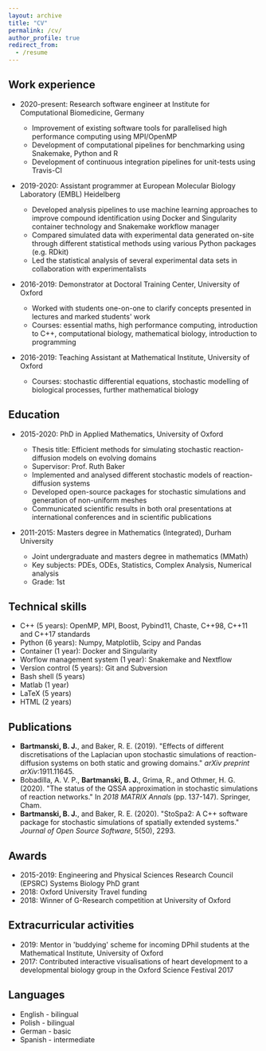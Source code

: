 ```yaml
---
layout: archive
title: "CV"
permalink: /cv/
author_profile: true
redirect_from:
  - /resume
---
```


## Work experience

* 2020-present: Research software engineer at Institute for Computational Biomedicine, Germany
    * Improvement of existing software tools for parallelised high performance computing using MPI/OpenMP
    * Development of computational pipelines for benchmarking using Snakemake, Python and R
    * Development of continuous integration pipelines for unit-tests using Travis-CI

* 2019-2020: Assistant programmer at European Molecular Biology Laboratory (EMBL) Heidelberg
    * Developed analysis pipelines to use machine learning approaches to improve compound identification using Docker and Singularity container technology and Snakemake workflow manager
    * Compared simulated data with experimental data generated on-site through different statistical methods using various Python packages (e.g. RDkit)
    * Led the statistical analysis of several experimental data sets in collaboration with experimentalists

* 2016-2019: Demonstrator at Doctoral Training Center, University of Oxford
    * Worked with students one-on-one to clarify concepts presented in lectures and marked students' work
    * Courses: essential maths, high performance computing, introduction to C++, computational biology, mathematical biology, introduction to programming

* 2016-2019: Teaching Assistant at Mathematical Institute, University of Oxford
    * Courses: stochastic differential equations, stochastic modelling of biological processes, further mathematical biology

## Education

* 2015-2020: PhD in Applied Mathematics, University of Oxford
    * Thesis title: Efficient methods for simulating stochastic reaction-diffusion models on evolving domains
    * Supervisor: Prof. Ruth Baker
    * Implemented and analysed different stochastic models of reaction-diffusion systems
    * Developed open-source packages for stochastic simulations and generation of non-uniform meshes
    * Communicated scientific results in both oral presentations at international conferences and in scientific publications

* 2011-2015: Masters degree in Mathematics (Integrated), Durham University
    * Joint undergraduate and masters degree in mathematics (MMath)
    * Key subjects: PDEs, ODEs, Statistics, Complex Analysis, Numerical analysis
    * Grade: 1st

## Technical skills

* C++ (5 years): OpenMP, MPI, Boost, Pybind11, Chaste, C++98, C++11 and C++17 standards
* Python (6 years): Numpy, Matplotlib, Scipy and Pandas
* Container (1 year): Docker and Singularity
* Worflow management system (1 year): Snakemake and Nextflow
* Version control (5 years): Git and Subversion
* Bash shell (5 years)
* Matlab (1 year)
* LaTeX (5 years)
* HTML (2 years)

## Publications

* **Bartmanski, B. J.**, and Baker, R. E. (2019). "Effects of different discretisations of the Laplacian upon stochastic simulations of reaction-diffusion systems on both static and growing domains." *arXiv preprint arXiv*:1911.11645.
* Bobadilla, A. V. P., **Bartmanski, B. J.**, Grima, R., and Othmer, H. G. (2020). "The status of the QSSA approximation in stochastic simulations of reaction networks." In *2018 MATRIX Annals* (pp. 137-147). Springer, Cham.
* **Bartmanski, B. J.**, and Baker, R. E. (2020). "StoSpa2: A C++ software package for stochastic simulations of spatially extended systems." *Journal of Open Source Software*, 5(50), 2293.

## Awards

* 2015-2019: Engineering and Physical Sciences Research Council (EPSRC) Systems Biology PhD grant
* 2018: Oxford University Travel funding
* 2018: Winner of G-Research competition at University of Oxford

## Extracurricular activities

* 2019: Mentor in 'buddying' scheme for incoming DPhil students at the Mathematical Institute, University of Oxford
* 2017: Contributed interactive visualisations of heart development to a developmental biology group in the Oxford Science Festival 2017

## Languages

* English - bilingual
* Polish - bilingual
* German - basic
* Spanish - intermediate
